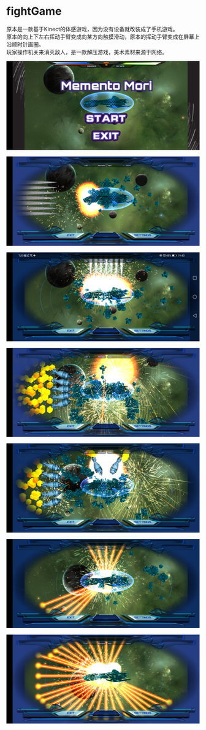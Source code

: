 # fightGame
原本是一款基于Kinect的体感游戏，因为没有设备就改装成了手机游戏。<br/>
原本的向上下左右挥动手臂变成向某方向触摸滑动，原本的挥动手臂变成在屏幕上沿顺时针画圈。<br/>
玩家操作机关来消灭敌人，是一款解压游戏，美术素材来源于网络。<br/>

![图](pic/1.jpg)

![图](pic/2.jpg)

![图](pic/3.jpg)

![图](pic/4.jpg)

![图](pic/5.jpg)

![图](pic/6.jpg)

![图](pic/7.jpg)
